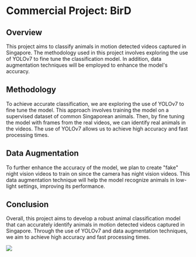 # Commercial Project: BirD

## Overview

This project aims to classify animals in motion detected videos captured in Singapore. The methodology used in this project involves exploring the use of YOLOv7 to fine tune the classification model. In addition, data augmentation techniques will be employed to enhance the model's accuracy.

## Methodology

To achieve accurate classification, we are exploring the use of YOLOv7 to fine tune the model. This approach involves training the model on a supervised dataset of common Singaporean animals. Then, by fine tuning the model with frames from the real videos, we can identify real animals in the videos. The use of YOLOv7 allows us to achieve high accuracy and fast processing times.

## Data Augmentation

To further enhance the accuracy of the model, we plan to create "fake" night vision videos to train on since the camera has night vision videos. This data augmentation technique will help the model recognize animals in low-light settings, improving its performance.

## Conclusion

Overall, this project aims to develop a robust animal classification model that can accurately identify animals in motion detected videos captured in Singapore. Through the use of YOLOv7 and data augmentation techniques, we aim to achieve high accuracy and fast processing times.


![](https://github.com/Tan-Yu/BirD/blob/main/README%20Content/My%20Movie.gif)
